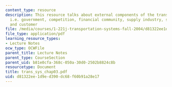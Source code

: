 ```yaml
---
content_type: resource
description: This resource talks about external components of the transportation system
  i.e. government, competition, financial community, supply industry, stakeholders
  and customer
file: /media/courses/1-221j-transportation-systems-fall-2004/d81322ee1d9ed390dc68f60b91a28e17_trans_sys_chap03.pdf
file_type: application/pdf
learning_resource_types:
- Lecture Notes
ocw_type: OCWFile
parent_title: Lecture Notes
parent_type: CourseSection
parent_uid: b81e0cfa-368c-050a-30d0-2502b8824c8b
resourcetype: Document
title: trans_sys_chap03.pdf
uid: d81322ee-1d9e-d390-dc68-f60b91a28e17
---
```

